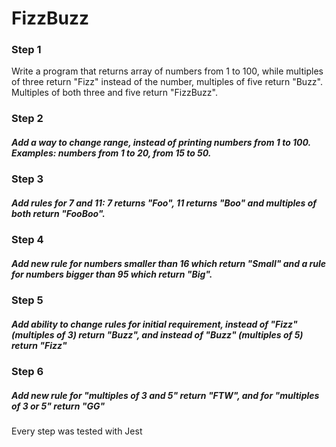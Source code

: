 # FizzBuzz

### Step 1

Write a program that returns array of numbers from 1 to 100, while multiples of three return "Fizz" instead of the number, multiples of five return "Buzz". Multiples of both three and five return "FizzBuzz".

### Step 2

##### Add a way to change range, instead of printing numbers from 1 to 100. Examples: numbers from 1 to 20, from 15 to 50.

### Step 3

##### Add rules for 7 and 11: 7 returns "Foo", 11 returns "Boo" and multiples of both return "FooBoo".

### Step 4

##### Add new rule for numbers smaller than 16 which return "Small" and a rule for numbers bigger than 95 which return "Big".

### Step 5

##### Add ability to change rules for initial requirement, instead of "Fizz" (multiples of 3) return "Buzz", and instead of "Buzz" (multiples of 5) return "Fizz"

### Step 6

##### Add new rule for "multiples of 3 and 5" return "FTW", and for "multiples of 3 or 5" return "GG"

Every step was tested with Jest
